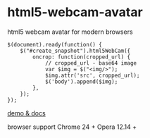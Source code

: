 html5-webcam-avatar
===================

html5 webcam avatar for modern browsers 


    $(document).ready(function() {
        $("#create_snapshot").html5WebCam({
            oncrop: function(cropped_url) { 
                // cropped_url - base64 image 
                var $img = $("<img/>");
                $img.attr('src', cropped_url);
                $('body').append($img);
            },
        });
    });
    
[demo & docs](http://html5-xr.herokuapp.com)

browser support
    Chrome 24 +
    Opera 12.14 +
